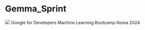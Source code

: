 # Gemma_Sprint
<img src="https://img.shields.io/badge/Google-4285F4?style=for-the-badge&logo=Google&logoColor=white">
Google for Developers Machine Learning Bootcamp Korea 2024
